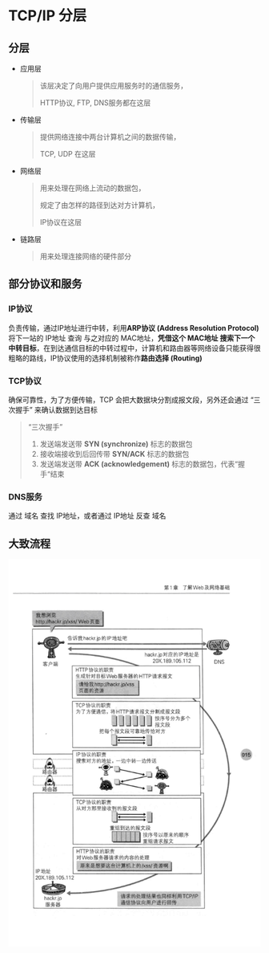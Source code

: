 # TCP/IP 分层

## 分层

+ 应用层

  > 该层决定了向用户提供应用服务时的通信服务，
  >
  > HTTP协议, FTP,  DNS服务都在这层

+ 传输层

  > 提供网络连接中两台计算机之间的数据传输，
  >
  > TCP, UDP 在这层

+ 网络层

  > 用来处理在网络上流动的数据包，
  >
  > 规定了由怎样的路径到达对方计算机，
  >
  > IP协议在这层

+ 链路层

  > 用来处理连接网络的硬件部分

## 部分协议和服务

### IP协议

负责传输，通过IP地址进行中转，利用**ARP协议 (Address Resolution Protocol)** 将下一站的 IP地址 查询 与之对应的 MAC地址，**凭借这个 MAC地址 搜索下一个中转目标**，在到达通信目标的中转过程中，计算机和路由器等网络设备只能获得很粗略的路线，IP协议使用的选择机制被称作**路由选择 (Routing)**

### TCP协议

确保可靠性，为了方便传输，TCP 会把大数据块分割成报文段，另外还会通过 “三次握手” 来确认数据到达目标

> “三次握手”
>
> 1. 发送端发送带 **SYN (synchronize)** 标志的数据包
> 2. 接收端接收到后回传带 **SYN/ACK** 标志的数据包
> 3. 发送端发送带 **ACK (acknowledgement)** 标志的数据包，代表“握手“结束

### DNS服务

通过 域名 查找 IP地址，或者通过 IP地址 反查 域名

## 大致流程
![](./assets/TCP:IP.jpg)